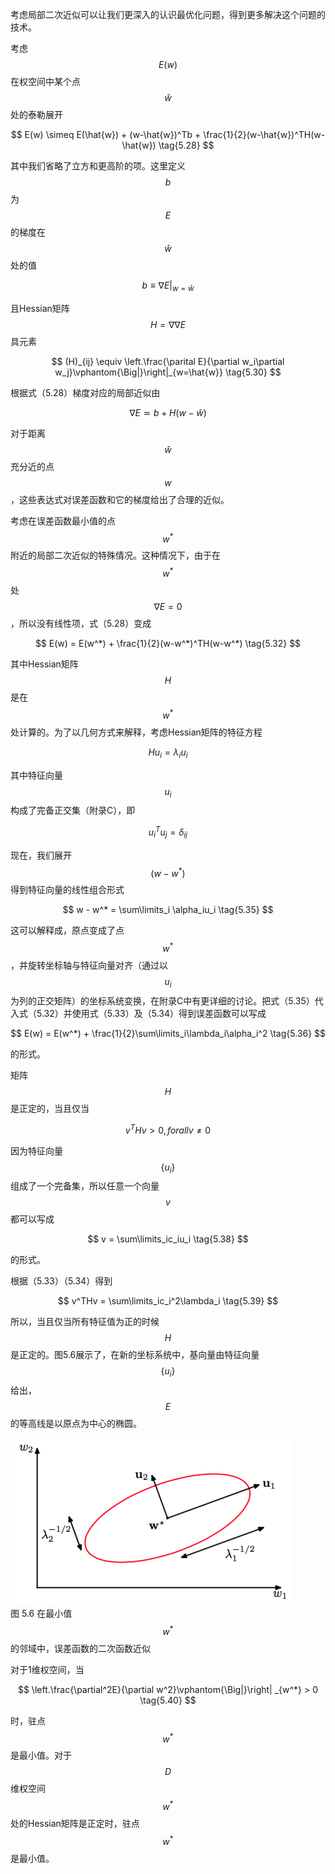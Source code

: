 考虑局部二次近似可以让我们更深入的认识最优化问题，得到更多解决这个问题的技术。    

考虑$$ E(w) $$在权空间中某个点$$ \hat{w} $$处的泰勒展开

$$
E(w) \simeq E(\hat{w}) + (w-\hat{w})^Tb + \frac{1}{2}(w-\hat{w})^TH(w-\hat{w}) \tag{5.28}
$$

其中我们省略了立方和更高阶的项。这里定义$$ b $$为$$ E $$的梯度在$$ \hat{w} $$处的值    

$$
b \equiv \nabla E|_{w=\hat{w}} \tag{5.29}
$$

且Hessian矩阵$$ H = \nabla\nabla E $$具元素

$$
(H)_{ij} \equiv \left.\frac{\parital E}{\partial w_i\partial w_j}\vphantom{\Big|}\right|_{w=\hat{w}} \tag{5.30}
$$

根据式（5.28）梯度对应的局部近似由

$$
\nabla E \simeq b + H(w-\hat{w}) \tag{5.31}
$$

对于距离$$ \hat{w} $$充分近的点$$ w $$，这些表达式对误差函数和它的梯度给出了合理的近似。    

考虑在误差函数最小值的点$$ w^* $$附近的局部二次近似的特殊情况。这种情况下，由于在$$ w^* $$处$$ \nabla E = 0 $$，所以没有线性项，式（5.28）变成

$$
E(w) = E(w^*) + \frac{1}{2}(w-w^*)^TH(w-w^*) \tag{5.32}
$$

其中Hessian矩阵$$ H $$是在$$ w^* $$处计算的。为了以几何方式来解释，考虑Hessian矩阵的特征方程

$$
Hu_i = \lambda_iu_i \tag{5.33}
$$

其中特征向量$$ u_i $$构成了完备正交集（附录C），即

$$
u_i^Tu_j = \delta_{ij} \tag{5.34}
$$

现在，我们展开$$ (w - w^*) $$得到特征向量的线性组合形式    

$$
w - w^* = \sum\limits_i \alpha_iu_i \tag{5.35}
$$

这可以解释成，原点变成了点$$ w^* $$，并旋转坐标轴与特征向量对齐（通过以$$ u_i $$为列的正交矩阵）的坐标系统变换，在附录C中有更详细的讨论。把式（5.35）代入式（5.32）并使用式（5.33）及（5.34）得到误差函数可以写成

$$
E(w) = E(w^*) + \frac{1}{2}\sum\limits_i\lambda_i\alpha_i^2 \tag{5.36}
$$

的形式。    

矩阵$$ H $$是正定的，当且仅当    

$$
v^THv > 0, for all v \neq 0 \tag{5.37}
$$

因为特征向量$$ \{u_i\} $$组成了一个完备集，所以任意一个向量$$ v $$都可以写成

$$
v = \sum\limits_ic_iu_i \tag{5.38}
$$

的形式。    

根据（5.33）（5.34）得到

$$
v^THv = \sum\limits_ic_i^2\lambda_i \tag{5.39}
$$

所以，当且仅当所有特征值为正的时候$$ H $$是正定的。图5.6展示了，在新的坐标系统中，基向量由特征向量$$ \{u_i\} $$给出，$$ E $$的等高线是以原点为中心的椭圆。

![图 5-6](images/contours.png)      
图 5.6 在最小值$$ w^* $$的邻域中，误差函数的二次函数近似

对于1维权空间，当

$$
\left.\frac{\partial^2E}{\partial w^2}\vphantom{\Big|}\right| _{w^*} > 0 \tag{5.40}
$$

时，驻点$$ w^* $$是最小值。对于$$ D $$维权空间$$ w^* $$处的Hessian矩阵是正定时，驻点$$ w^* $$是最小值。    


